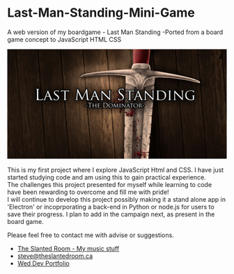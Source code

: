 # Last-Man-Standing-Mini-Game
A web version of my boardgame - Last Man Standing -Ported from a board game concept to JavaScript HTML CSS


![Last man standing Image](https://raw.githubusercontent.com/theslantedroom/Last-Man-Standing-Mini-Game/main/img/githubLMS.jpg)

This is my first project where I explore JavaScript Html and CSS.  I have just started studying code and am using this to gain practical experience.   
The challenges this project presented for myself while learning to code have been rewarding to overcome and fill me with pride!
<br>  I will continue to develop this project possibly making it a stand alone app in 'Electron' or incoprporating a back-end in Python or node.js for users to save their progress.
I plan to add in the campaign next, as present in the board game.

Please feel free to contact me with advise or suggestions. 


- [The Slanted Room - My music stuff](https://www.theslantedroom.ca/)
- [steve@theslantedroom.ca](mailto:steve@theslantedroom.ca)
- [Wed Dev Portfolio](https://theslantedroom.github.io/steve.yee/)

